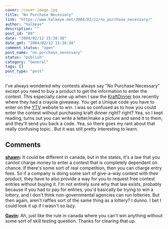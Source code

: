 ```yaml
---
cover: /cover-image.jpg
title: "No Purchase Necessary"
link: "https://www.halkeye.net/2004/02/12/no_purchase_necessary/"
author: "halkeye"
description: ""
post_id: "88"
date: "2004/02/12 15:38:38"
date_gmt: "2004/02/12 15:38:38"
comment_status: "open"
post_name: "no_purchase_necessary"
status: "publish"
category: "General"
tags: []
post_type: "post"
---
```


I've always wondered why contests always say "No Purchase Necessary" except you need to buy a product to get the information to enter the contest. This especially came up when I saw the [KraftDinner](http://www.kraftcanada.com/) box recently where they had a crayola giveaway. You get a Unique code you have to enter on the [YTV](http://www.ytv.com) website to win. I was so confused as to how you could enter the contest without purchasing kraft dinner right? right? Yea, so I kept reading, turns out you can write a letter/make a picture and send it to them, and they'll send you back a code. Yea, so there goes my rant about that really confusing topic.. But it was still pretty interesting to learn.

## Comments

**[shawn](#53 "2004-02-15 21:29:35"):** It could be different in canada, but in the states, it's a law that you cannot charge money to enter a contest that is completely dependent on chance. If there's some sort of real competition, then you can charge entry fees. So if a company is doing some sort of give-a-way contest with their product, they have to also provide a way for you to request free contest entries without buying it. I'm not entirely sure why that law exists, probably because if you had to pay for entries, you'd basically be trying to win a lottery, and I don't think non-governmental agencies can run lotteries. But then again, aren't raffles sort of the same thing as a lottery? I dunno. I bet I could look it up if I wasn't so lazy.

**[Gavin](#54 "2004-02-15 22:14:50"):** Ah, just like the rule in canada where you can't win anything without some sort of skill testing question. Thanks for clearing that up.

